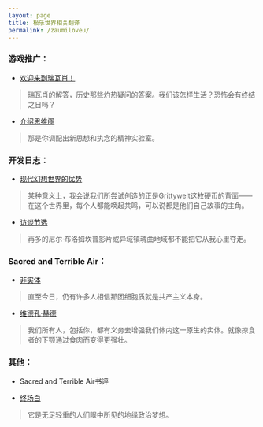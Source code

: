 ```yaml
---
layout: page
title: 极乐世界相关翻译
permalink: /zaumiloveu/
---
```


### 游戏推广：
- [欢迎来到瑞瓦肖！][welcome-to-revachol-translation]
> 瑞瓦肖的解答，历史那些灼热疑问的答案。我们该怎样生活？恐怖会有终结之日吗？

- [介绍思维阁][thought-cabinet-translation]
> 那是你调配出新思想和执念的精神实验室。


### 开发日志：

- [现代幻想世界的优势][modern-fantasy-world-translation]
> 某种意义上，我会说我们所尝试创造的正是Grittywelt这枚硬币的背面——在这个世界里，每个人都能唤起共鸣，可以说都是他们自己故事的主角。

- [访谈节选][interviews-devblog-translation]
> 再多的尼尔·布洛姆坎普影片或异域镇魂曲地域都不能把它从我心里夺走。


### Sacred and Terrible Air：

- [非实体](_posts/2023-05-27-nonentity.md)
> 直至今日，仍有许多人相信那团细胞质就是共产主义本身。

- [维德孔·赫德](_posts/2023-08-24-vidkunhird.md)
> 我们所有人，包括你，都有义务去增强我们体内这一原生的实体。就像掠食者的下颚通过食肉而变得更强壮。


### 其他：
- Sacred and Terrible Air书评

- [终场白](_posts/2022-10-28-outro.md)
> 它是无足轻重的人们眼中所见的地缘政治梦想。




[welcome-to-revachol-translation]: _posts/2021-05-16-welcome-to-revachol.md
[thought-cabinet-translation]: _posts/2021-06-26-introducing-the-thought-cabinet.md
[modern-fantasy-world-translation]: _posts/2021-05-17-the-benefits-of-a-modern-fantasy-world.md
[interviews-devblog-translation]: _posts/2021-05-18-zaum-interviews.md
